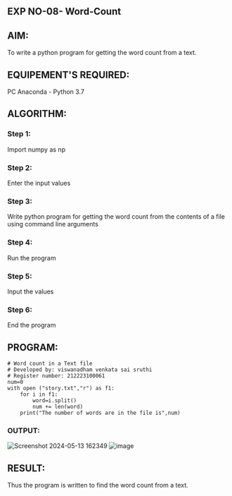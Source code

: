 ## EXP NO-08- Word-Count
## AIM:
To write a python program for getting the word count from a text.
## EQUIPEMENT'S REQUIRED: 
PC
Anaconda - Python 3.7
## ALGORITHM: 
### Step 1:
Import numpy as np
### Step 2: 
 Enter the input values
### Step 3: 
Write python program for getting the word count from the contents of a file using command line arguments
### Step 4:  
Run the program
### Step 5: 
Input the values
### Step 6: 
End the program
## PROGRAM:
```
# Word count in a Text file
# Developed by: viswanadham venkata sai sruthi
# Register number: 212223100061
num=0
with open ("story.txt","r") as f1:
    for i in f1:
        word=i.split()
        num += len(word)
    print("The number of words are in the file is",num)
```
### OUTPUT:

![Screenshot 2024-05-13 162349](https://github.com/sruthiviswanadham/Word-Count/assets/151760421/77fcc70d-ade4-4ef6-9592-ad71f1b31183)
![image](https://github.com/sruthiviswanadham/Word-Count/assets/151760421/13033308-8fc4-4fa1-9183-63709c80bd8f)


## RESULT:
Thus the program is written to find the word count from a text.
